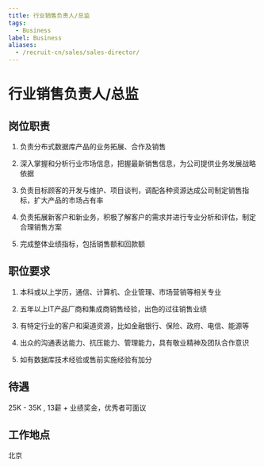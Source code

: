 ```yaml
---
title: 行业销售负责人/总监
tags:
  - Business
label: Business
aliases:
  - /recruit-cn/sales/sales-director/
---
```


# 行业销售负责人/总监

## 岗位职责

1. 负责分布式数据库产品的业务拓展、合作及销售

2. 深入掌握和分析行业市场信息，把握最新销售信息，为公司提供业务发展战略依据

3. 负责目标顾客的开发与维护、项目谈判，调配各种资源达成公司制定销售指标，扩大产品的市场占有率

4. 负责拓展新客户和新业务，积极了解客户的需求并进行专业分析和评估，制定合理销售方案

5. 完成整体业绩指标，包括销售额和回款额

## 职位要求

1. 本科或以上学历，通信、计算机、企业管理、市场营销等相关专业

2. 五年以上IT产品厂商和集成商销售经验，出色的过往销售业绩

3. 有特定行业的客户和渠道资源，比如金融银行、保险、政府、电信、能源等

4. 出众的沟通表达能力、抗压能力、管理能力，具有敬业精神及团队合作意识

5. 如有数据库技术经验或售前实施经验有加分

## 待遇

25K - 35K , 13薪 + 业绩奖金，优秀者可面议

## 工作地点

北京
